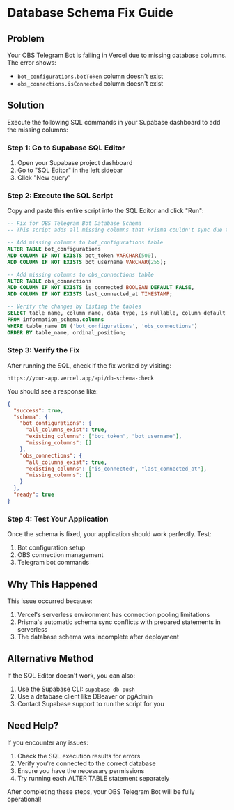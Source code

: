 # Database Schema Fix Guide

## Problem
Your OBS Telegram Bot is failing in Vercel due to missing database columns. The error shows:
- `bot_configurations.botToken` column doesn't exist
- `obs_connections.isConnected` column doesn't exist

## Solution
Execute the following SQL commands in your Supabase dashboard to add the missing columns:

### Step 1: Go to Supabase SQL Editor
1. Open your Supabase project dashboard
2. Go to "SQL Editor" in the left sidebar
3. Click "New query"

### Step 2: Execute the SQL Script
Copy and paste this entire script into the SQL Editor and click "Run":

```sql
-- Fix for OBS Telegram Bot Database Schema
-- This script adds all missing columns that Prisma couldn't sync due to serverless conflicts

-- Add missing columns to bot_configurations table
ALTER TABLE bot_configurations 
ADD COLUMN IF NOT EXISTS bot_token VARCHAR(500),
ADD COLUMN IF NOT EXISTS bot_username VARCHAR(255);

-- Add missing columns to obs_connections table
ALTER TABLE obs_connections 
ADD COLUMN IF NOT EXISTS is_connected BOOLEAN DEFAULT FALSE,
ADD COLUMN IF NOT EXISTS last_connected_at TIMESTAMP;

-- Verify the changes by listing the tables
SELECT table_name, column_name, data_type, is_nullable, column_default
FROM information_schema.columns 
WHERE table_name IN ('bot_configurations', 'obs_connections')
ORDER BY table_name, ordinal_position;
```

### Step 3: Verify the Fix
After running the SQL, check if the fix worked by visiting:
```
https://your-app.vercel.app/api/db-schema-check
```

You should see a response like:
```json
{
  "success": true,
  "schema": {
    "bot_configurations": {
      "all_columns_exist": true,
      "existing_columns": ["bot_token", "bot_username"],
      "missing_columns": []
    },
    "obs_connections": {
      "all_columns_exist": true,
      "existing_columns": ["is_connected", "last_connected_at"],
      "missing_columns": []
    }
  },
  "ready": true
}
```

### Step 4: Test Your Application
Once the schema is fixed, your application should work perfectly. Test:
1. Bot configuration setup
2. OBS connection management
3. Telegram bot commands

## Why This Happened
This issue occurred because:
1. Vercel's serverless environment has connection pooling limitations
2. Prisma's automatic schema sync conflicts with prepared statements in serverless
3. The database schema was incomplete after deployment

## Alternative Method
If the SQL Editor doesn't work, you can also:
1. Use the Supabase CLI: `supabase db push`
2. Use a database client like DBeaver or pgAdmin
3. Contact Supabase support to run the script for you

## Need Help?
If you encounter any issues:
1. Check the SQL execution results for errors
2. Verify you're connected to the correct database
3. Ensure you have the necessary permissions
4. Try running each ALTER TABLE statement separately

After completing these steps, your OBS Telegram Bot will be fully operational!
